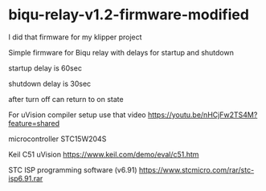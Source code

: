 # biqu-relay-v1.2-firmware-modified

I did that firmware for my klipper project

Simple firmware for Biqu relay with delays for startup and shutdown

startup delay is 60sec

shutdown delay is 30sec

after turn off can return to on state

For uVision compiler setup use that video
https://youtu.be/nHCjFw2TS4M?feature=shared

microcontroller STC15W204S

Keil C51 uVision https://www.keil.com/demo/eval/c51.htm

STC ISP programming software (v6.91) https://www.stcmicro.com/rar/stc-isp6.91.rar
